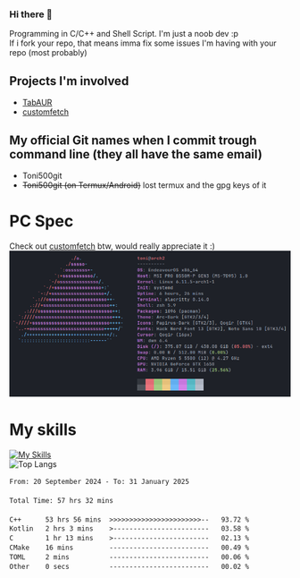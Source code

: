 ### Hi there 👋

Programming in C/C++ and Shell Script. I'm just a noob dev :p\
If i fork your repo, that means imma fix some issues I'm having with your repo (most probably)

## Projects I'm involved
 - [TabAUR](https://github.com/BurntRanch/TabAUR)
 - [customfetch](https://github.com/Toni500github/customfetch)

## My official Git names when I commit trough command line (they all have the same email)
* Toni500git
* ~~Toni500git (on Termux/Android)~~ lost termux and the gpg keys of it

# PC Spec
Check out [customfetch](https://github.com/Toni500github/customfetch) btw, would really appreciate it :)
![screenshot.png](https://github.com/Toni500github/customfetch/raw/main/screenshot.png)

# My skills
[![My Skills](https://skillicons.dev/icons?i=cpp,bash,arch,linux&theme=light)](https://skillicons.dev)\
![Top Langs](https://github-readme-stats.vercel.app/api/top-langs/?username=Toni500github&layout=compact)

<!--START_SECTION:waka-->

```txt
From: 20 September 2024 - To: 31 January 2025

Total Time: 57 hrs 32 mins

C++      53 hrs 56 mins  >>>>>>>>>>>>>>>>>>>>>>>--   93.72 %
Kotlin   2 hrs 3 mins    >------------------------   03.58 %
C        1 hr 13 mins    >------------------------   02.13 %
CMake    16 mins         -------------------------   00.49 %
TOML     2 mins          -------------------------   00.06 %
Other    0 secs          -------------------------   00.02 %
```

<!--END_SECTION:waka-->
